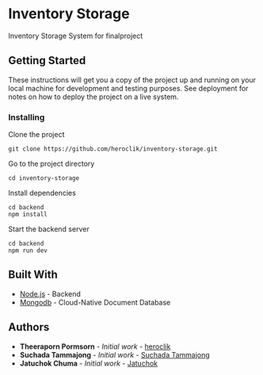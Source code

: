 # Inventory Storage

Inventory Storage System for finalproject

## Getting Started

These instructions will get you a copy of the project up and running on your local machine for development and testing purposes. See deployment for notes on how to deploy the project on a live system.

### Installing

Clone the project

```
git clone https://github.com/heroclik/inventory-storage.git
```
Go to the project directory

```
cd inventory-storage
```

Install dependencies

```
cd backend
npm install
```

Start the backend server

```
cd backend
npm run dev
```

## Built With

* [Node.js](https://nodejs.org/en/docs) - Backend
* [Mongodb](https://www.mongodb.com) - Cloud-Native Document Database

## Authors

* **Theeraporn Pormsorn** - *Initial work* - [heroclik](https://github.com/heroclik)
* **Suchada Tammajong** - *Initial work* - [Suchada Tammajong   ](https://github.com/suchadatammajong)
* **Jatuchok Chuma** - *Initial work* - [Jatuchok](https://github.com/Jatuchok)

